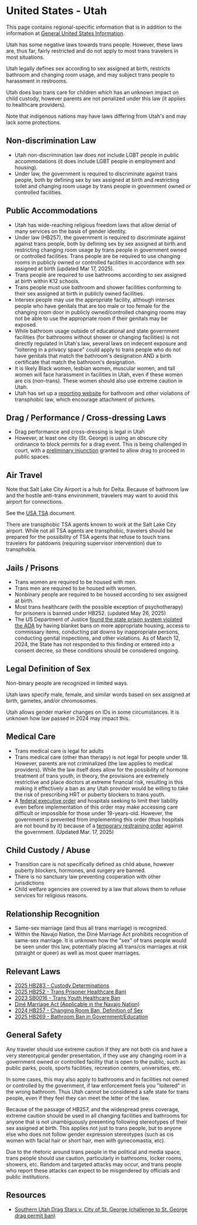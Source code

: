 # United States - Utah

This page contains regional-specific information that is in addition to
the information at [General United States
Information](notes/usa-general.md).

Utah has some negative laws towards trans people. However,
these laws are, thus far, fairly restricted and do not apply to most
trans travelers in most situations.

Utah legally defines sex according to sex assigned at birth, restricts
bathroom and changing room usage, and may subject trans
people to harassment in restrooms.

Utah does ban trans care for children which has an unknown impact on
child custody, however parents are not penalized under this law (it
applies to healthcare providers).

Note that indigenous nations may have laws differing from Utah's
and may lack some protections.

## Non-discrimination Law

 * Utah non-discrimination law does not include LGBT people in public
   accommodations (it does include LGBT people in employment and
   housing).
 * Under law, the government is required to discriminate against
   trans people, both by defining sex by sex assigned at birth and
   restricting toilet and changing room usage by trans people in
   government owned or controlled facilities.

## Public Accommodations

 * Utah has wide-reaching religious freedom laws that allow denial of
   many services on the basis of gender identity.
 * Under law (HB257), the government is required to discriminate against
   against trans people, both by defining sex by sex assigned at birth
   and restricting changing room usage by trans people in government
   owned or controlled facilities.  Trans people are be required to
   use changing rooms in publicly owned or controlled facilities in
   accordance with sex assigned at birth (updated Mar 17, 2025).
 * Trans people are required to use bathrooms according to sex assigned
   at birth within K12 schools.
 * Trans people must use bathroom and shower facilities conforming to their
   sex assigned at birth in publicly owned facilities.
 * Intersex people may use the appropriate facility, although intersex
   people who have genitals that are too male or too female for the
   changing room door in publicly owned/controlled changing rooms may
   not be able to use the appropriate room if their genitals may be exposed.
 * While bathroom usage outside of educational and state government facilities (for
   bathrooms without shower or changing facilities) is not directly regulated
   in Utah's law, several laws on indecent exposure and "loitering in a privacy
   space" could apply to trans people who do not have genitals that
   match the bathroom's designation AND a birth certificate that match
   the bathroom's designation.
 * It is likely Black women, lesbian women, muscular women, and tall
   women will face harassment in facilities in Utah, even if these women
   are cis (non-trans).  These women should also use extreme caution in
   Utah.
 * Utah has set up a [reporting
   website](https://ut-sao-special-prod.web.app/sex_basis_complaint.html)
   for bathroom and other violations of transphobic law, which encourage
   attachment of pictures.

## Drag / Performance / Cross-dressing Laws

 * Drag performance and cross-dressing is legal in Utah
 * However, at least one city (St. George) is using an obscure city
   ordinance to block permits for a drag event. This is being challenged
   in court, with a [preliminary
   injunction](https://storage.courtlistener.com/recap/gov.uscourts.utd.139943/gov.uscourts.utd.139943.63.0.pdf)
   granted to allow drag to proceed in public spaces.

## Air Travel

Note that Salt Lake City Airport is a hub for Delta.  Because of
bathroom law and the hostile anti-trans environment, travelers may want to 
avoid this airport for connections.

See the [USA TSA](notes/tsa.md) document.

There are transphobic TSA agents known to work at the Salt Lake City
airport. While not all TSA agents are transphobic, travelers should be
prepared for the possibility of TSA agents that refuse to touch trans
travelers for patdowns (requiring supervisor intervention) due to
transphobia.

## Jails / Prisons

 * Trans women are required to be housed with men.
 * Trans men are required to be housed with women.
 * Nonbinary people are required to be housed according to sex
   assigned at birth.
 * Most trans healthcare (with the possible exception of psychotherapy)
   for prisoners is banned under HB252. (updated May 26, 2025)
 * The US Department of Justice [found the state prison system violated
   the
   ADA](https://www.justice.gov/d9/2024-03/letter_of_findings-utah_department_of_corrections.pdf)
   by having blanket bans on more appropriate housing, access to
   commissary items, conducting pat downs by inappropriate persons,
   conducting genital inspections, and other violations.  As of March
   12, 2024, the State has not responded to this finding or entered into
   a consent decree, so these conditions should be considered ongoing.

## Legal Definition of Sex

Non-binary people are recognized in limited ways.

Utah laws specify male, female, and similar words based on sex assigned
at birth, gametes, and/or chromosomes.

Utah allows gender marker changes on IDs in some circumstances.  It is
unknown how law passed in 2024 may impact this.

## Medical Care

 * Trans medical care is legal for adults
 * Trans medical care (other than therapy) is not legal for people under 18.
   However, parents are not criminalized (the law applies to medical
   providers). While the law itself does allow for the possibility of
   hormone treatment of trans youth, in theory, the provisions are
   extremely restrictive and place doctors at extreme financial risk,
   resulting in this making it effectively a ban as any Utah provider would be
   willing to take the risk of prescribing HRT or puberty blockers to
   trans youth.
 * A [federal executive
   order](https://www.whitehouse.gov/presidential-actions/2025/01/protecting-children-from-chemical-and-surgical-mutilation/)
   and hospitals seeking to limit their liability even before
   implementation of this order may make accessing care difficult or
   impossible for those under 19-years-old.
   However, the government is prevented from implementing this order
   (thus hospitals are not bound by it) because of a [temporary
   restraining
   order](https://assets.aclu.org/live/uploads/2025/02/093114651219.pdf)
   against the government. (Updated Mar. 17, 2025)

## Child Custody / Abuse

 * Transition care is not specifically defined as child abuse, however
   puberty blockers, hormones, and surgery are banned.
 * There is no sanctuary law preventing cooperation with other
   jurisdictions
 * Child welfare agencies are covered by a law that allows them to
   refuse services for religious reasons.
 
## Relationship Recognition

 * Same-sex marriage (and thus all trans marriage) is recognized.
 * Within the Navajo Nation, the Diné Marriage Act prohibits recognition
   of same-sex marriage. It is unknown how the "sex" of trans people
   would be seen under this law, potentially placing all trans/cis
   marriages at risk (straight or queer) as well as most queer
   marriages.

## Relevant Laws

 * [2025 HB283 - Custody Determinations](https://legiscan.com/UT/text/HB0283/2025)
 * [2025 HB252 - Trans Prisoner Healthcare
   Ban)](https://legiscan.com/UT/text/HB0252/2025)
 * [2023 SB0016 - Trans Youth Healthcare Ban](https://legiscan.com/UT/text/SB0016/id/2668336)
 * [Diné Marriage Act (Applicable in the Navajo Nation)](https://courts.navajo-nsn.gov/Resolutions/29-05%20Marriage%20Act.pdf)
 * [2024 HB257 - Changing Room Ban, Definition of Sex](https://le.utah.gov/~2024/bills/static/HB0257.html)
 * [2025 HB269 - Bathroom Ban in
   Government/Education](https://legiscan.com/UT/text/HB0269/id/3119423)

## General Safety

Any traveler should use extreme caution if they are not both cis and
have a very stereotypical gender presentation, if they use
any changing room in a government owned or controlled facility that is
open to the public, such as public parks, pools, sports facilities,
recreation centers, universities, etc. 

In some cases, this may also apply to bathrooms and in facilities not
owned or controlled by the government, if law enforcement feels you
"loitered" in the wrong bathroom.  Thus Utah cannot be considered a safe
state for trans people, even if they feel they can meet the letter of
the law.

Because of the passage of HB257, and the widespread press coverage, extreme
caution should be used in all changing facilities and bathrooms for anyone
that is not unambiguously presenting following stereotypes of their sex
assigned at birth. This applies not just to trans people, but to anyone
else who does not follow gender expression stereotypes (such as cis
women with facial hair or short hair, men with gynecomastia, etc).

Due to the rhetoric around trans people in the political and media
space, trans people should use caution, particularly in bathrooms,
locker rooms, showers, etc.  Random and targeted attacks may occur, and
trans people who report these attacks can expect to be misgendered by
officials and public institutions.

## Resources

 * [Southern Utah Drag Stars v. City of St. George (challenge to St.  George drag permit ban)](https://www.acluutah.org/en/cases/southern-utah-drag-stars-v-city-st-george)

